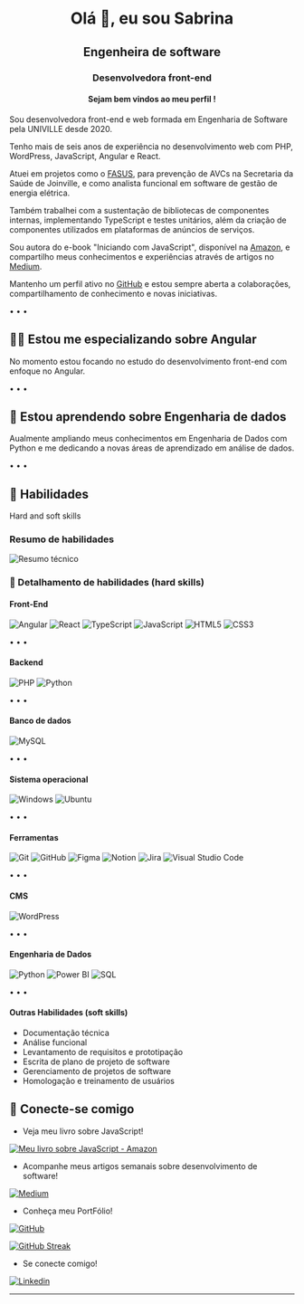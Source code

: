 <h1 align="center">Olá 👋, eu sou Sabrina</h1>
<h2 align="center">Engenheira de software</h2>
<h3 align="center">Desenvolvedora front-end</h3>

<h4 align="center">Sejam bem vindos ao meu perfil !</h4>

Sou desenvolvedora front-end e web formada em Engenharia de Software pela UNIVILLE desde 2020.

Tenho mais de seis anos de experiência no desenvolvimento web com PHP, WordPress, JavaScript, Angular e React.

Atuei em projetos como o [FASUS](https://bit.ly/4cYEwNM), para prevenção de AVCs na Secretaria da Saúde de Joinville, e como analista funcional em software de gestão de energia elétrica.

Também trabalhei com a sustentação de bibliotecas de componentes internas, implementando TypeScript e testes unitários, além da criação de componentes utilizados em plataformas de anúncios de serviços.

Sou autora do e-book "Iniciando com JavaScript", disponível na [Amazon](https://amzn.to/45LgJgU), e compartilho meus conhecimentos e experiências através de artigos no [Medium](https://bit.ly/3U3sOIR).

Mantenho um perfil ativo no [GitHub](https://bit.ly/3Q7O3Z7) e estou sempre aberta a colaborações, compartilhamento de conhecimento e novas iniciativas.

&#8226; &#8226; &#8226;

## 👨‍💻 Estou me especializando sobre **Angular**

No momento estou focando no estudo do desenvolvimento front-end com enfoque no Angular.

&#8226; &#8226; &#8226;

## 🌱 Estou aprendendo sobre **Engenharia de dados**

Aualmente ampliando meus conhecimentos em Engenharia de Dados com Python e me dedicando a novas áreas de aprendizado em análise de dados.

&#8226; &#8226; &#8226;

## 🔭 Habilidades
Hard and soft skills

### Resumo de habilidades

![Resumo técnico](https://github-readme-stats-git-masterrstaa-rickstaa.vercel.app/api/top-langs/?username=sabrinabm94&bg_color=000&border_color=30A3DC&title_color=E94D5F&text_color=FFF)

### 📝 Detalhamento de habilidades (hard skills)

#### Front-End

![Angular](https://img.shields.io/badge/Angular-DD0031?style=for-the-badge&logo=angular&logoColor=white)
![React](https://img.shields.io/badge/React-61DAFB?style=for-the-badge&logo=react&logoColor=black)
![TypeScript](https://img.shields.io/badge/TypeScript-3178C6?style=for-the-badge&logo=typescript&logoColor=white)
![JavaScript](https://img.shields.io/badge/JavaScript-F7DF1E?style=for-the-badge&logo=javascript&logoColor=black)
![HTML5](https://img.shields.io/badge/HTML5-E34F26?style=for-the-badge&logo=html5&logoColor=white)
![CSS3](https://img.shields.io/badge/CSS3-1572B6?style=for-the-badge&logo=css3&logoColor=white)

&#8226; &#8226; &#8226;
#### Backend

![PHP](https://img.shields.io/badge/PHP-777BB4?style=for-the-badge&logo=php&logoColor=white)
![Python](https://img.shields.io/badge/Python-3776AB?style=for-the-badge&logo=python&logoColor=white)

&#8226; &#8226; &#8226;
#### Banco de dados

![MySQL](https://img.shields.io/badge/MySQL-4479A1?style=for-the-badge&logo=mysql&logoColor=white)

&#8226; &#8226; &#8226;

#### Sistema operacional

![Windows](https://img.shields.io/badge/Windows-0078D6?style=for-the-badge&logo=windows&logoColor=white)
![Ubuntu](https://img.shields.io/badge/Ubuntu-E95420?style=for-the-badge&logo=ubuntu&logoColor=white)

&#8226; &#8226; &#8226;

#### Ferramentas

![Git](https://img.shields.io/badge/Git-F05032?style=for-the-badge&logo=git&logoColor=white)
![GitHub](https://img.shields.io/badge/GitHub-181717?style=for-the-badge&logo=github&logoColor=white)
![Figma](https://img.shields.io/badge/Figma-F24E1E?style=for-the-badge&logo=figma&logoColor=white)
![Notion](https://img.shields.io/badge/Notion-000000?style=for-the-badge&logo=notion&logoColor=white)
![Jira](https://img.shields.io/badge/Jira-0052CC?style=for-the-badge&logo=jira&logoColor=white)
![Visual Studio Code](https://img.shields.io/badge/VS%20Code-007ACC?style=for-the-badge&logo=visual-studio-code&logoColor=white)

&#8226; &#8226; &#8226;

#### CMS

![WordPress](https://img.shields.io/badge/WordPress-21759B?style=for-the-badge&logo=wordpress&logoColor=white)

&#8226; &#8226; &#8226;

#### Engenharia de Dados

![Python](https://img.shields.io/badge/Python-3776AB?style=for-the-badge&logo=python&logoColor=white)
![Power BI](https://img.shields.io/badge/Power%20BI-F2C811?style=for-the-badge&logo=powerbi&logoColor=black)
![SQL](https://img.shields.io/badge/SQL-4479A1?style=for-the-badge&logo=sql&logoColor=white)

&#8226; &#8226; &#8226;

#### Outras Habilidades (soft skills)

- Documentação técnica
- Análise funcional
- Levantamento de requisitos e prototipação
- Escrita de plano de projeto de software
- Gerenciamento de projetos de software
- Homologação e treinamento de usuários



## 💬 Conecte-se comigo

- Veja meu livro sobre JavaScript!

[![Meu livro sobre JavaScript - Amazon](https://img.shields.io/badge/Amazon-FF9900?style=for-the-badge&logo=amazon&logoColor=white)](https://amzn.to/45LgJgU)

- Acompanhe meus artigos semanais sobre desenvolvimento de software!

[![Medium](https://img.shields.io/badge/Medium-12100E?style=for-the-badge&logo=medium&logoColor=white)](https://bit.ly/3U3sOIR)

- Conheça meu PortFólio!

[![GitHub](https://img.shields.io/badge/GitHub-181717?style=for-the-badge&logo=github&logoColor=white)](https://bit.ly/3Q7O3Z7)

[![GitHub Streak](https://streak-stats.demolab.com/?user=sabrinabm94&theme=bear&background=000&border=30A3DC&dates=FFF)](https://git.io/streak-stats)

- Se conecte comigo!

[![Linkedin](https://img.shields.io/badge/LinkedIn-0077B5?style=for-the-badge&logo=linkedin&logoColor=white)](https://www.linkedin.com/in/sabrinabm94/)
____
